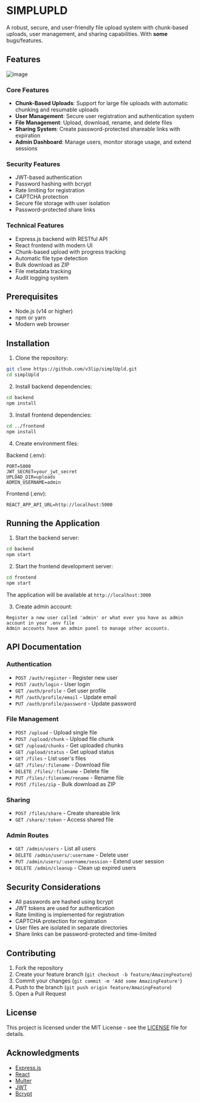 # SIMPLUPLD

A robust, secure, and user-friendly file upload system with chunk-based uploads, user management, and sharing capabilities. With **some** bugs/features.

## Features
![image](https://github.com/user-attachments/assets/b91be271-f2e7-4f9b-bf99-4c91e9447bd7)

### Core Features
- **Chunk-Based Uploads**: Support for large file uploads with automatic chunking and resumable uploads
- **User Management**: Secure user registration and authentication system
- **File Management**: Upload, download, rename, and delete files
- **Sharing System**: Create password-protected shareable links with expiration
- **Admin Dashboard**: Manage users, monitor storage usage, and extend sessions

### Security Features
- JWT-based authentication
- Password hashing with bcrypt
- Rate limiting for registration
- CAPTCHA protection
- Secure file storage with user isolation
- Password-protected share links

### Technical Features
- Express.js backend with RESTful API
- React frontend with modern UI
- Chunk-based upload with progress tracking
- Automatic file type detection
- Bulk download as ZIP
- File metadata tracking
- Audit logging system

## Prerequisites

- Node.js (v14 or higher)
- npm or yarn
- Modern web browser

## Installation

1. Clone the repository:
```bash
git clone https://github.com/v3lip/simplUpld.git
cd simplUpld
```

2. Install backend dependencies:
```bash
cd backend
npm install
```

3. Install frontend dependencies:
```bash
cd ../frontend
npm install
```

4. Create environment files:

Backend (.env):
```
PORT=5000
JWT_SECRET=your_jwt_secret
UPLOAD_DIR=uploads
ADMIN_USERNAME=admin
```
Frontend (.env):
```
REACT_APP_API_URL=http://localhost:5000
```
## Running the Application

1. Start the backend server:
```bash
cd backend
npm start
```

2. Start the frontend development server:
```bash
cd frontend
npm start
```

The application will be available at `http://localhost:3000`

3. Create admin account:
```
Register a new user called 'admin' or what ever you have as admin account in your .env file
Admin accounts have an admin panel to manage other accounts. 
```

## API Documentation

### Authentication
- `POST /auth/register` - Register new user
- `POST /auth/login` - User login
- `GET /auth/profile` - Get user profile
- `PUT /auth/profile/email` - Update email
- `PUT /auth/profile/password` - Update password

### File Management
- `POST /upload` - Upload single file
- `POST /upload/chunk` - Upload file chunk
- `GET /upload/chunks` - Get uploaded chunks
- `GET /upload/status` - Get upload status
- `GET /files` - List user's files
- `GET /files/:filename` - Download file
- `DELETE /files/:filename` - Delete file
- `PUT /files/:filename/rename` - Rename file
- `POST /files/zip` - Bulk download as ZIP

### Sharing
- `POST /files/share` - Create shareable link
- `GET /share/:token` - Access shared file

### Admin Routes
- `GET /admin/users` - List all users
- `DELETE /admin/users/:username` - Delete user
- `PUT /admin/users/:username/session` - Extend user session
- `DELETE /admin/cleanup` - Clean up expired users

## Security Considerations

- All passwords are hashed using bcrypt
- JWT tokens are used for authentication
- Rate limiting is implemented for registration
- CAPTCHA protection for registration
- User files are isolated in separate directories
- Share links can be password-protected and time-limited

## Contributing

1. Fork the repository
2. Create your feature branch (`git checkout -b feature/AmazingFeature`)
3. Commit your changes (`git commit -m 'Add some AmazingFeature'`)
4. Push to the branch (`git push origin feature/AmazingFeature`)
5. Open a Pull Request

## License

This project is licensed under the MIT License - see the [LICENSE](LICENSE) file for details.

## Acknowledgments

- [Express.js](https://expressjs.com/)
- [React](https://reactjs.org/)
- [Multer](https://github.com/expressjs/multer)
- [JWT](https://jwt.io/)
- [Bcrypt](https://github.com/dcodeIO/bcrypt.js)
